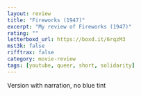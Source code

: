 ```yaml
---
layout: review
title: "Fireworks (1947)"
excerpt: "My review of Fireworks (1947)"
rating: ""
letterboxd_url: https://boxd.it/6rqzM3
mst3k: false
rifftrax: false
category: movie-review
tags: [youtube, queer, short, solidarity]
---
```


Version with narration, no blue tint
